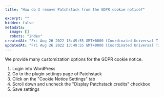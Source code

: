 ```yaml
---
title: "How do I remove Patchstack from the GDPR cookie notice?"

excerpt: ""
hidden: false
metadata: 
  image: []
  robots: "index"
createdAt: "Fri Aug 26 2022 13:49:55 GMT+0000 (Coordinated Universal Time)"
updatedAt: "Fri Aug 26 2022 13:49:55 GMT+0000 (Coordinated Universal Time)"
---
```

We provide many customization options for the GDPR cookie notice.

<ol><li>Login into WordPress</li>
<li>Go to the plugin settings page of Patchstack</li>
<li>Click on the "Cookie Notice Settings" tab</li>
<li>Scroll down and uncheck the "Display Patchstack credits" checkbox</li>
<li>Save settings</li>
</ol>
